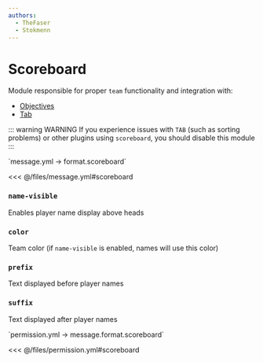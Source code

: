 ```yaml
---
authors:
  - TheFaser
  - Stokmenn
---
```


# Scoreboard

Module responsible for proper `team` functionality and integration with:
- [Objectives](/docs/message/objective/)
- [Tab](/docs/message/tab/)

::: warning WARNING
If you experience issues with `TAB` (such as sorting problems) or other plugins using `scoreboard`, you should disable this module
:::

[//]: # (message.yml)
<!--@include: @/parts/words.md#setting-->
<!--@include: @/parts/words.md#path--> `message.yml → format.scoreboard`

<!--@include: @/parts/words.md#default-->
<<< @/files/message.yml#scoreboard

<!--@include: @/parts/enable.md-->

### `name-visible`

Enables player name display above heads

### `color`

Team color (if `name-visible` is enabled, names will use this color)

### `prefix`

Text displayed before player names

### `suffix`

Text displayed after player names

<!--@include: @/parts/ticker.md-->

[//]: # (permission.yml)
<!--@include: @/parts/words.md#permission-->
<!--@include: @/parts/words.md#path--> `permission.yml → message.format.scoreboard`

<!--@include: @/parts/words.md#default-->
<<< @/files/permission.yml#scoreboard

<!--@include: @/parts/permission/permissionTier3.md-->
